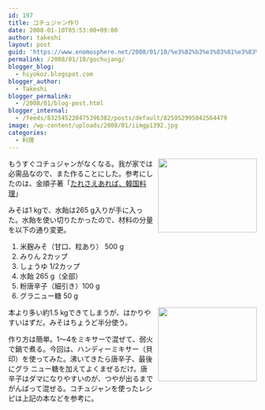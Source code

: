 ```yaml
---
id: 197
title: コチュジャン作り
date: 2008-01-10T05:53:00+09:00
author: takeshi
layout: post
guid: 'https://www.enomosphere.net/2008/01/10/%e3%82%b3%e3%83%81%e3%83%a5%e3%82%b8%e3%83%a3%e3%83%b3%e4%bd%9c%e3%82%8a/'
permalink: /2008/01/10/gochujang/
blogger_blog:
  - hiyokoz.blogspot.com
blogger_author:
  - Takeshi
blogger_permalink:
  - /2008/01/blog-post.html
blogger_internal:
  - /feeds/832545220475396382/posts/default/825952995042564479
image: /wp-content/uploads/2008/01/iimgp1392.jpg
categories:
  - 料理
---
```

<a href="https://www.enomosphere.net/wp-content/uploads/2008/01/iimgp1392.jpg"><img id="BLOGGER_PHOTO_ID_5365251214346439586" style="float: right; margin: 0 0 10px 10px; cursor: hand; width: 200px; height: 150px;" src="https://www.enomosphere.net/wp-content/uploads/2008/01/iimgp1392-300x225.jpg" alt="" border="0" /></a>もうすぐコチュジャンがなくなる。我が家では必需品なので、また作ることにした。参考にしたのは、金順子著「<a href="http://www.amazon.co.jp/gp/product/4579207734?ie=UTF8&amp;tag=enomospheddoj-22&amp;linkCode=as2&amp;camp=247&amp;creative=1211&amp;creativeASIN=4579207734">たれさえあれば、韓国料理</a>」
<div>
みそは1 kgで、水飴は265 g入りが手に入った。水飴を使い切りたかったので、材料の分量を以下の通り変更。
<ol>
 	<li>米麹みそ（甘口、粒あり） 500 g</li>
 	<li>みりん 2カップ</li>
 	<li>しょうゆ 1/2カップ</li>
 	<li>水飴 265 g（全部）</li>
 	<li>粉唐辛子（細引き）100 g</li>
 	<li>グラニュー糖 50 g</li>
</ol>
<img id="BLOGGER_PHOTO_ID_5365251543098195490" style="float: right; margin: 0 0 10px 10px; cursor: hand; width: 200px; height: 150px;" src="https://www.enomosphere.net/wp-content/uploads/2008/01/imgp1393.jpg" alt="" border="0" />本より多い約1.5 kgできてしまうが、はかりやすいはずだ。みそはちょうど半分使う。

作り方は簡単。1〜4をミキサーで混ぜて、弱火で鍋で煮る。今回は、ハンディーミキサー（貝印）を使ってみた。沸いてきたら唐辛子、最後にグラ ニュー糖を加えてよくまぜるだけ。唐辛子はダマになりやすいのが、つやが出るまでがんばって混ぜる。コチュジャンを使ったレシピは上記の本などを参考に。

&nbsp;

</div>